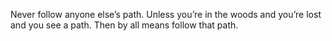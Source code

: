 Never follow anyone else’s path. Unless you’re in the woods and you’re lost and you see a path. Then by all means follow that path.

